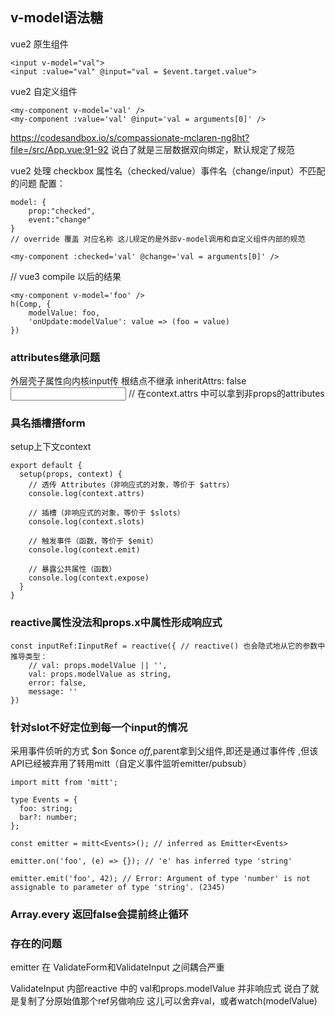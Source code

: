## v-model语法糖
vue2 原生组件
```
<input v-model="val">
<input :value="val" @input="val = $event.target.value">
```

vue2 自定义组件
```
<my-component v-model='val' />
<my-component :value='val' @input='val = arguments[0]' />
```

https://codesandbox.io/s/compassionate-mclaren-ng8ht?file=/src/App.vue:91-92
说白了就是三层数据双向绑定，默认规定了规范

vue2 处理 checkbox 属性名（checked/value）事件名（change/input）不匹配的问题
配置：
```
model: {
    prop:"checked",
    event:"change"
}
// override 覆盖 对应名称 这儿规定的是外部v-model调用和自定义组件内部的规范 

<my-component :checked='val' @change='val = arguments[0]' />
```

// vue3 compile 以后的结果
```
<my-component v-model='foo' />
h(Comp, {
    modelValue: foo,
    'onUpdate:modelValue': value => (foo = value)
})
```

### attributes继承问题
外层壳子属性向内核input传
根结点不继承 inheritAttrs: false
<input v-bind="$attrs"> // 在context.attrs 中可以拿到非props的attributes

### 具名插槽搭form
setup上下文context
```
export default {
  setup(props, context) {
    // 透传 Attributes（非响应式的对象，等价于 $attrs）
    console.log(context.attrs)

    // 插槽（非响应式的对象，等价于 $slots）
    console.log(context.slots)

    // 触发事件（函数，等价于 $emit）
    console.log(context.emit)

    // 暴露公共属性（函数）
    console.log(context.expose)
  }
}
```

### reactive属性没法和props.x中属性形成响应式
```
const inputRef:IinputRef = reactive({ // reactive() 也会隐式地从它的参数中推导类型：
    // val: props.modelValue || '',
    val: props.modelValue as string,
    error: false,
    message: ''
})
```

### 针对slot不好定位到每一个input的情况
采用事件侦听的方式 $on $once $off,$parent拿到父组件,即还是通过事件传 ,但该API已经被弃用了转用mitt（自定义事件监听emitter/pubsub）
```
import mitt from 'mitt';

type Events = {
  foo: string;
  bar?: number;
};

const emitter = mitt<Events>(); // inferred as Emitter<Events>

emitter.on('foo', (e) => {}); // 'e' has inferred type 'string'

emitter.emit('foo', 42); // Error: Argument of type 'number' is not assignable to parameter of type 'string'. (2345)
```

### Array.every 返回false会提前终止循环

### 存在的问题 
emitter 在 ValidateForm和ValidateInput 之间耦合严重

ValidateInput 内部reactive 中的 val和props.modelValue 并非响应式 说白了就是复制了分原始值那个ref另做响应
这儿可以舍弃val，或者watch(modelValue)